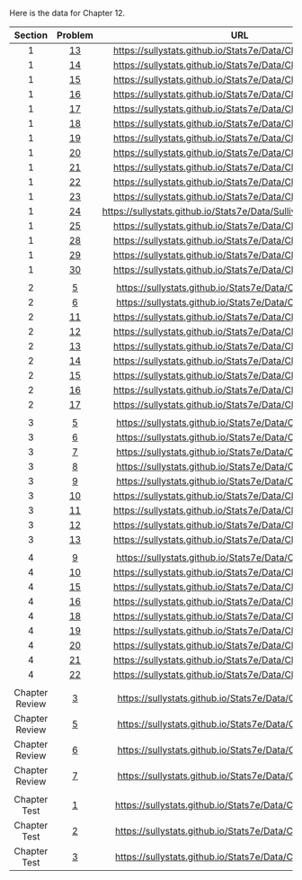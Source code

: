 Here is the data for Chapter 12.

|Section|Problem|URL|
|:---:|:---:|:---:|
|1|[13](https://sullystats.github.io/Stats7e/Data/Ch12/13_1_13.csv)|<a>https://sullystats.github.io/Stats7e/Data/Ch12/13_1_13.csv</a><br/>|
|1|[14](https://sullystats.github.io/Stats7e/Data/Ch12/13_1_14.csv)|<a>https://sullystats.github.io/Stats7e/Data/Ch12/13_1_14.csv</a><br/>|
|1|[15](https://sullystats.github.io/Stats7e/Data/Ch12/13_1_15.csv)|<a>https://sullystats.github.io/Stats7e/Data/Ch12/13_1_15.csv</a><br/>|
|1|[16](https://sullystats.github.io/Stats7e/Data/Ch12/13_1_16.csv)|<a>https://sullystats.github.io/Stats7e/Data/Ch12/13_1_16.csv</a><br/>|
|1|[17](https://sullystats.github.io/Stats7e/Data/Ch12/13_1_17.csv)|<a>https://sullystats.github.io/Stats7e/Data/Ch12/13_1_17.csv</a><br/>|
|1|[18](https://sullystats.github.io/Stats7e/Data/Ch12/13_1_18.csv)|<a>https://sullystats.github.io/Stats7e/Data/Ch12/13_1_18.csv</a><br/>|
|1|[19](https://sullystats.github.io/Stats7e/Data/Ch12/13_1_19.csv)|<a>https://sullystats.github.io/Stats7e/Data/Ch12/13_1_19.csv</a><br/>|
|1|[20](https://sullystats.github.io/Stats7e/Data/Ch12/13_1_20.csv)|<a>https://sullystats.github.io/Stats7e/Data/Ch12/13_1_20.csv</a><br/>|
|1|[21](https://sullystats.github.io/Stats7e/Data/Ch12/13_1_21.csv)|<a>https://sullystats.github.io/Stats7e/Data/Ch12/13_1_21.csv</a><br/>|
|1|[22](https://sullystats.github.io/Stats7e/Data/Ch12/13_1_22.csv)|<a>https://sullystats.github.io/Stats7e/Data/Ch12/13_1_22.csv</a><br/>|
|1|[23](https://sullystats.github.io/Stats7e/Data/Ch12/13_1_23.csv)|<a>https://sullystats.github.io/Stats7e/Data/Ch12/13_1_23.csv</a><br/>|
|1|[24](https://sullystats.github.io/Stats7e/Data/SullivanStatsSurveyI.csv)|<a>https://sullystats.github.io/Stats7e/Data/SullivanStatsSurveyI.csv</a><br/>|
|1|[25](https://sullystats.github.io/Stats7e/Data/Ch12/13_1_25.csv)|<a>https://sullystats.github.io/Stats7e/Data/Ch12/13_1_25.csv</a><br/>|
|1|[28](https://sullystats.github.io/Stats7e/Data/Ch12/13_1_28.csv)|<a>https://sullystats.github.io/Stats7e/Data/Ch12/13_1_28.csv</a><br/>|
|1|[29](https://sullystats.github.io/Stats7e/Data/Ch12/13_1_29.csv)|<a>https://sullystats.github.io/Stats7e/Data/Ch12/13_1_29.csv</a><br/>|
|1|[30](https://sullystats.github.io/Stats7e/Data/Ch12/13_1_30.csv)|<a>https://sullystats.github.io/Stats7e/Data/Ch12/13_1_30.csv</a><br/>|
| | |
|2|[5](https://sullystats.github.io/Stats7e/Data/Ch12/13_2_5.csv)|<a>https://sullystats.github.io/Stats7e/Data/Ch12/13_2_5.csv</a><br/>|
|2|[6](https://sullystats.github.io/Stats7e/Data/Ch12/13_2_6.csv)|<a>https://sullystats.github.io/Stats7e/Data/Ch12/13_2_6.csv</a><br/>|
|2|[11](https://sullystats.github.io/Stats7e/Data/Ch12/13_2_11.csv)|<a>https://sullystats.github.io/Stats7e/Data/Ch12/13_2_11.csv</a><br/>|
|2|[12](https://sullystats.github.io/Stats7e/Data/Ch12/13_2_12.csv)|<a>https://sullystats.github.io/Stats7e/Data/Ch12/13_2_12.csv</a><br/>|
|2|[13](https://sullystats.github.io/Stats7e/Data/Ch12/13_2_13.csv)|<a>https://sullystats.github.io/Stats7e/Data/Ch12/13_2_13.csv</a><br/>|
|2|[14](https://sullystats.github.io/Stats7e/Data/Ch12/13_2_14.csv)|<a>https://sullystats.github.io/Stats7e/Data/Ch12/13_2_14.csv</a><br/>|
|2|[15](https://sullystats.github.io/Stats7e/Data/Ch12/13_2_15.csv)|<a>https://sullystats.github.io/Stats7e/Data/Ch12/13_2_15.csv</a><br/>|
|2|[16](https://sullystats.github.io/Stats7e/Data/Ch12/13_2_16.csv)|<a>https://sullystats.github.io/Stats7e/Data/Ch12/13_2_16.csv</a><br/>|
|2|[17](https://sullystats.github.io/Stats7e/Data/Ch12/13_2_17.csv)|<a>https://sullystats.github.io/Stats7e/Data/Ch12/13_2_17.csv</a><br/>|
| | |
|3|[5](https://sullystats.github.io/Stats7e/Data/Ch12/13_3_5.csv)|<a>https://sullystats.github.io/Stats7e/Data/Ch12/13_3_5.csv</a><br/>|
|3|[6](https://sullystats.github.io/Stats7e/Data/Ch12/13_3_6.csv)|<a>https://sullystats.github.io/Stats7e/Data/Ch12/13_3_6.csv</a><br/>|
|3|[7](https://sullystats.github.io/Stats7e/Data/Ch12/13_3_7.csv)|<a>https://sullystats.github.io/Stats7e/Data/Ch12/13_3_7.csv</a><br/>|
|3|[8](https://sullystats.github.io/Stats7e/Data/Ch12/13_3_8.csv)|<a>https://sullystats.github.io/Stats7e/Data/Ch12/13_3_8.csv</a><br/>|
|3|[9](https://sullystats.github.io/Stats7e/Data/Ch12/13_3_9.csv)|<a>https://sullystats.github.io/Stats7e/Data/Ch12/13_3_9.csv</a><br/>|
|3|[10](https://sullystats.github.io/Stats7e/Data/Ch12/13_3_10.csv)|<a>https://sullystats.github.io/Stats7e/Data/Ch12/13_3_10.csv</a><br/>|
|3|[11](https://sullystats.github.io/Stats7e/Data/Ch12/13_3_11.csv)|<a>https://sullystats.github.io/Stats7e/Data/Ch12/13_3_11.csv</a><br/>|
|3|[12](https://sullystats.github.io/Stats7e/Data/Ch12/13_3_12.csv)|<a>https://sullystats.github.io/Stats7e/Data/Ch12/13_3_12.csv</a><br/>|
|3|[13](https://sullystats.github.io/Stats7e/Data/Ch12/13_3_13.csv)|<a>https://sullystats.github.io/Stats7e/Data/Ch12/13_3_13.csv</a><br/>|
| | |
|4|[9](https://sullystats.github.io/Stats7e/Data/Ch12/13_4_9.csv)|<a>https://sullystats.github.io/Stats7e/Data/Ch12/13_4_9.csv</a><br/>|
|4|[10](https://sullystats.github.io/Stats7e/Data/Ch12/13_4_10.csv)|<a>https://sullystats.github.io/Stats7e/Data/Ch12/13_4_10.csv</a><br/>|
|4|[15](https://sullystats.github.io/Stats7e/Data/Ch12/13_4_15.csv)|<a>https://sullystats.github.io/Stats7e/Data/Ch12/13_4_15.csv</a><br/>|
|4|[16](https://sullystats.github.io/Stats7e/Data/Ch12/13_4_16.csv)|<a>https://sullystats.github.io/Stats7e/Data/Ch12/13_4_16.csv</a><br/>|
|4|[18](https://sullystats.github.io/Stats7e/Data/Ch12/13_4_18.csv)|<a>https://sullystats.github.io/Stats7e/Data/Ch12/13_4_18.csv</a><br/>|
|4|[19](https://sullystats.github.io/Stats7e/Data/Ch12/13_4_19.csv)|<a>https://sullystats.github.io/Stats7e/Data/Ch12/13_4_19.csv</a><br/>|
|4|[20](https://sullystats.github.io/Stats7e/Data/Ch12/13_4_20.csv)|<a>https://sullystats.github.io/Stats7e/Data/Ch12/13_4_20.csv</a><br/>|
|4|[21](https://sullystats.github.io/Stats7e/Data/Ch12/13_4_21.csv)|<a>https://sullystats.github.io/Stats7e/Data/Ch12/13_4_21.csv</a><br/>|
|4|[22](https://sullystats.github.io/Stats7e/Data/Ch12/13_4_22.csv)|<a>https://sullystats.github.io/Stats7e/Data/Ch12/13_4_22.csv</a><br/>|
| | |
|Chapter Review|[3](https://sullystats.github.io/Stats7e/Data/Ch12/13_r_3.csv)|<a>https://sullystats.github.io/Stats7e/Data/Ch12/13_r_3.csv</a><br/>|
|Chapter Review|[5](https://sullystats.github.io/Stats7e/Data/Ch12/13_r_5.csv)|<a>https://sullystats.github.io/Stats7e/Data/Ch12/13_r_5.csv</a><br/>|
|Chapter Review|[6](https://sullystats.github.io/Stats7e/Data/Ch12/13_r_6.csv)|<a>https://sullystats.github.io/Stats7e/Data/Ch12/13_r_6.csv</a><br/>|
|Chapter Review|[7](https://sullystats.github.io/Stats7e/Data/Ch12/13_r_7.csv)|<a>https://sullystats.github.io/Stats7e/Data/Ch12/13_r_7.csv</a><br/>|
| | |
|Chapter Test|[1](https://sullystats.github.io/Stats7e/Data/Ch12/13_ct_1.csv)|<a>https://sullystats.github.io/Stats7e/Data/Ch12/13_ct_1.csv</a><br/>|
|Chapter Test|[2](https://sullystats.github.io/Stats7e/Data/Ch12/13_ct_2.csv)|<a>https://sullystats.github.io/Stats7e/Data/Ch12/13_ct_2.csv</a><br/>|
|Chapter Test|[3](https://sullystats.github.io/Stats7e/Data/Ch12/13_ct_3.csv)|<a>https://sullystats.github.io/Stats7e/Data/Ch12/13_ct_3.csv</a><br/>|

